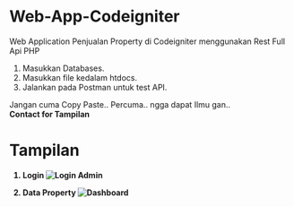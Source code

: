 # Web-App-Codeigniter
Web Application Penjualan Property di Codeigniter menggunakan Rest Full Api PHP

1. Masukkan Databases.
2. Masukkan file kedalam htdocs.
3. Jalankan pada Postman untuk test API.

Jangan cuma Copy Paste.. Percuma.. ngga dapat Ilmu gan..
<br>
<b>Contact for Tampilan
# Tampilan
1. Login
![Login Admin](https://user-images.githubusercontent.com/48319849/70864538-89b9fb80-1f85-11ea-9875-9ff0de253246.png)

2. Data Property
![Dashboard](https://user-images.githubusercontent.com/48319849/70864537-89b9fb80-1f85-11ea-8bee-f8f3d6939a87.png)

